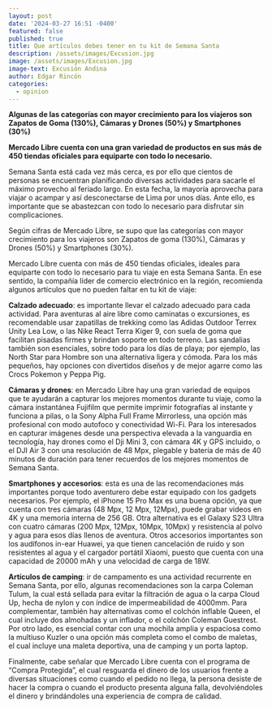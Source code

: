 ```yaml
---
layout: post
date: '2024-03-27 16:51 -0400'
featured: false
published: true
title: Que artículos debes tener en tu kit de Semana Santa
description: /assets/images/Excusion.jpg
image: /assets/images/Excusion.jpg
image-text: Excusión Andina
author: Edgar Rincón
categories:
  - opinion
---
```

**Algunas de las categorías con mayor crecimiento para los viajeros son Zapatos de Goma (130%), Cámaras y Drones (50%) y Smartphones (30%)**

**Mercado Libre cuenta con una gran variedad de productos en sus más de 450 tiendas oficiales para equiparte con todo lo necesario.**

Semana Santa está cada vez más cerca, es por ello que cientos de personas se encuentran planificando diversas actividades para sacarle el máximo provecho al feriado largo. En esta fecha, la mayoría aprovecha para viajar o acampar y así desconectarse de Lima por unos días. Ante ello, es importante que se abastezcan con todo lo necesario para disfrutar sin complicaciones.

Según cifras de Mercado Libre, se supo que las categorías con mayor crecimiento para los viajeros son Zapatos de goma (130%), Cámaras y Drones (50%) y Smartphones (30%).

Mercado Libre cuenta con más de 450 tiendas oficiales, ideales para equiparte con todo lo necesario para tu viaje en esta Semana Santa. En ese sentido, la compañía líder de comercio electrónico en la región, recomienda algunos artículos que no pueden faltar en tu kit de viaje:

**Calzado adecuado**: es importante llevar el calzado adecuado para cada actividad. Para aventuras al aire libre como caminatas o excursiones, es recomendable usar zapatillas de trekking como las Adidas Outdoor Terrex Unity Lea Low, o las Nike React Terra Kiger 9, con suela de goma que facilitan pisadas firmes y brindan soporte en todo terreno. Las sandalias también son esenciales, sobre todo para los días de playa; por ejemplo, las North Star para Hombre son una alternativa ligera y cómoda. Para los más pequeños, hay opciones con divertidos diseños y de mejor agarre como las Crocs Pokemon y Peppa Pig.

**Cámaras y drones**: en Mercado Libre hay una gran variedad de equipos que te ayudarán a capturar los mejores momentos durante tu viaje, como la cámara instantánea Fujifilm que permite imprimir fotografías al instante y funciona a pilas, o la Sony Alpha Full Frame Mirrorless, una opción más profesional con modo autofoco y conectividad Wi-Fi. Para los interesados en capturar imágenes desde una perspectiva elevada a la vanguardia en tecnología, hay drones como el Dji Mini 3, con cámara 4K y GPS incluido, o el DJI Air 3 con una resolución de 48 Mpx, plegable y batería de más de 40 minutos de duración para tener recuerdos de los mejores momentos de Semana Santa.

**Smartphones y accesorios**: esta es una de las recomendaciones más importantes porque todo aventurero debe estar equipado con los gadgets necesarios. Por ejemplo, el iPhone 15 Pro Max es una buena opción, ya que cuenta con tres cámaras (48 Mpx, 12 Mpx, 12Mpx), puede grabar videos en 4K y una memoria interna de 256 GB. Otra alternativa es el Galaxy S23 Ultra con cuatro cámaras (200 Mpx, 12Mpx, 10Mpx, 10Mpx) y resistencia al polvo y agua para esos días llenos de aventura. Otros accesorios importantes son los audífonos in-ear Huawei, ya que tienen cancelación de ruido y son resistentes al agua y el cargador portátil Xiaomi, puesto que cuenta con una capacidad de 20000 mAh y una velocidad de carga de 18W.

**Artículos de camping**: ir de campamento es una actividad recurrente en Semana Santa, por ello, algunas recomendaciones son la carpa Coleman Tulum, la cual está sellada para evitar la filtración de agua o la carpa Cloud Up, hecha de nylon y con índice de impermeabilidad de 4000mm. Para complementar, también hay alternativas como el colchón inflable Queen, el cual incluye dos almohadas y un inflador, o el colchón Coleman Guestrest. Por otro lado, es esencial contar con una mochila amplia y espaciosa como la multiuso Kuzler o una opción más completa como el combo de maletas, el cual incluye una maleta deportiva, una de camping y un porta laptop.

Finalmente, cabe señalar que Mercado Libre cuenta con el programa de “Compra Protegida”, el cual resguarda el dinero de los usuarios frente a diversas situaciones como cuando el pedido no llega, la persona desiste de hacer la compra o cuando el producto presenta alguna falla, devolviéndoles el dinero y brindándoles una experiencia de compra de calidad.
